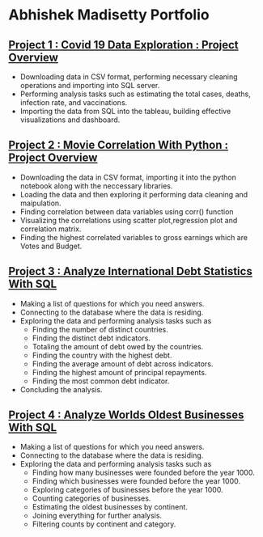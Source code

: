 # Abhishek Madisetty Portfolio

## [Project 1 : Covid 19 Data Exploration : Project Overview](https://github.com/Maddy5901/PortfolioProjects/blob/main/COVID%20Portfolio%20Project%20Actual%20Scripts.sql)
* Downloading data in CSV format, performing necessary cleaning operations and importing into SQL server.
* Performing analysis tasks such as estimating the total cases, deaths, infection rate, and vaccinations.
* Importing the data from SQL into the tableau, building effective visualizations and dashboard.

## [Project 2 : Movie Correlation With Python : Project Overview](https://github.com/Maddy5901/PortfolioProjects/blob/main/Portfolio_Project_Correlation_In_Python.ipynb)
* Downloading the data in CSV format, importing it into the python notebook along with the neccessary libraries.
* Loading the data and then exploring it performing data cleaning and maipulation.
* Finding correlation between data variables using corr() function
* Visualizing the correlations using scatter plot,regression plot and correlation matrix. 
* Finding the highest correlated variables to gross earnings which are Votes and Budget.

## [Project 3 : Analyze International Debt Statistics With SQL](https://github.com/Maddy5901/PortfolioProjects/blob/main/Analyze%20International%20Debt%20Statistics/Analyze%20International%20Debt%20Statistics/notebook.ipynb)
* Making a list of questions for which you need answers.
* Connecting to the database where the data is residing.
* Exploring the data and performing analysis tasks such as
  * Finding the number of distinct countries.
  * Finding the distinct debt indicators.
  * Totaling the amount of debt owed by the countries.
  * Finding the country with the highest debt.
  * Finding the average amount of debt across indicators.
  * Finding the highest amount of principal repayments.
  * Finding the most common debt indicator.
* Concluding the analysis.

## [Project 4 : Analyze Worlds Oldest Businesses With SQL](https://github.com/Maddy5901/PortfolioProjects/blob/main/Analyze%20Worlds%20Oldest%20Businesses/What%20and%20Where%20Are%20the%20World's%20Oldest%20Businesses_/notebook.ipynb)
* Making a list of questions for which you need answers.
* Connecting to the database where the data is residing.
* Exploring the data and performing analysis tasks such as
  * Finding how many businesses were founded before the year 1000.
  * Finding which businesses were founded before the year 1000.
  * Exploring categories of businesses before the year 1000.
  * Counting categories of businesses.
  * Estimating the oldest businesses by continent.
  * Joining everything for further analysis.
  * Filtering counts by continent and category.
